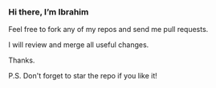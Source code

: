 ### Hi there, I’m Ibrahim

Feel free to fork any of my repos and send me pull requests.

I will review and merge all useful changes.

Thanks.

P.S. Don't forget to star the repo if you like it!


<!--
**speedercoder/speedercoder** is a ✨ _special_ ✨ repository because its `README.md` (this file) appears on your GitHub profile.
-->
